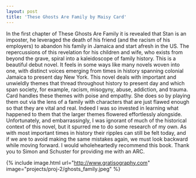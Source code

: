 ```yaml
---
layout: post
title: 'These Ghosts Are Family by Maisy Card'
---
```


In the first chapter of These Ghosts Are Family it is revealed that Stan is an imposter, he leveraged the death of his friend (and the racism of his employers) to abandon his family in Jamaica and start afresh in the US. The repercussions of this revelation for his children and wife, who exists from beyond the grave, spiral into a kaleidoscope of family history. This is a beautiful debut novel. It feels in some ways like many novels woven into one, with distinct voices emerging from times in history spanning colonial Jamaica to present day New York. This novel deals with important and unwieldly themes that thread throughout history to present day and which span society, for example, racism, misogyny, abuse, addiction, and trauma. Card handles these themes with poise and empathy. She does so by playing them out via the lens of a family with characters that are just flawed enough so that they are vital and real. Indeed I was so invested in learning what happened to them that the larger themes flowered effortlessly alongside. Unfortunately, and embarrassingly, I was ignorant of much of the historical context of this novel, but it spurred me to do some research of my own. As with most important times in history their ripples can still be felt today, and if we are to avoid making the same mistakes again, we must look backward while moving forward. I would wholeheartedly recommend this book. Thank you to Simon and Schuster for providing me with an ARC.

{% include image.html url="http://www.gratisography.com" image="projects/proj-2/ghosts_family.jpeg" %}

